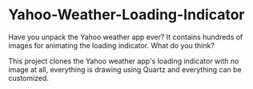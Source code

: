 Yahoo-Weather-Loading-Indicator
===============================
Have you unpack the Yahoo weather app ever? It contains hundreds of images for animating the loading indicator. What do you think?

This project clones the Yahoo weather app's loading indicator with no image at all, everything is drawing using Quartz and everything can be customized.

